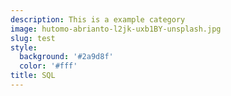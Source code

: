 ```yaml
---
description: This is a example category
image: hutomo-abrianto-l2jk-uxb1BY-unsplash.jpg
slug: test
style:
  background: '#2a9d8f'
  color: '#fff'
title: SQL
---
```

